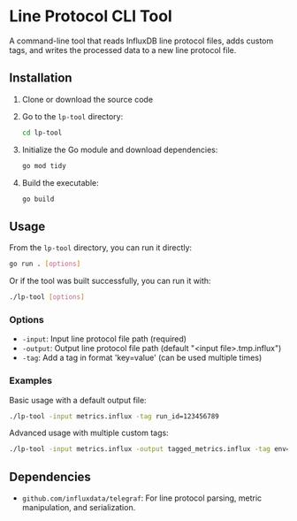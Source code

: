 # Line Protocol CLI Tool

A command-line tool that reads InfluxDB line protocol files, adds custom tags, and writes the processed data to a new line protocol file.


## Installation

1. Clone or download the source code
2. Go to the `lp-tool` directory:
    ```bash
    cd lp-tool
    ```
2. Initialize the Go module and download dependencies:

    ```bash
    go mod tidy
    ```

3. Build the executable:

    ```bash
    go build
    ```

## Usage
From the `lp-tool` directory, you can run it directly:
```bash
go run . [options]
```
Or if the tool was built successfully, you can run it with:
```bash
./lp-tool [options]
```

### Options

- `-input`: Input line protocol file path (required)
- `-output`: Output line protocol file path (default "\<input file\>.tmp.influx") 
- `-tag`: Add a tag in format 'key=value' (can be used multiple times)


### Examples

Basic usage with a default output file:
```bash
./lp-tool -input metrics.influx -tag run_id=123456789
```

Advanced usage with multiple custom tags:
```bash
./lp-tool -input metrics.influx -output tagged_metrics.influx -tag env=prod -tag region=europe -tag run_id=123456789
```

## Dependencies

- `github.com/influxdata/telegraf`: For line protocol parsing, metric manipulation, and serialization.
